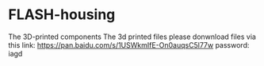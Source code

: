 # FLASH-housing
The 3D-printed components 
The 3d printed files please donwnload files via this link: https://pan.baidu.com/s/1USWkmIfE-On0auqsC5l77w
password: iagd
